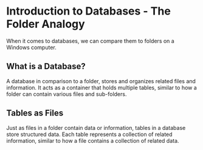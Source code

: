 # Introduction to Databases - The Folder Analogy

When it comes to databases, we can compare them to folders on a Windows computer.

## What is a Database?

A database in comparison to a folder, stores and organizes related files and information. It acts as a container that holds multiple tables, similar to how a folder can contain various files and sub-folders.

## Tables as Files

Just as files in a folder contain data or information, tables in a database store structured data. Each table represents a collection of related information, similar to how a file contains a collection of related data.